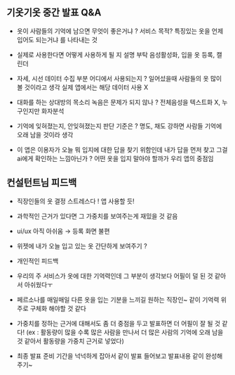 ## 기옷기옷 중간 발표 Q&A

- 옷이 사람들의 기억에 남으면 무엇이 좋은거냐 ? 서비스 목적?
특징있는 옷을 언제 입어도 되는거냐 를 나타내는 것

- 실제로 사용한다면 어떻게 사용하게 될 지 설명 부탁
음성활성화, 입을 옷 등록, 캘린더

- 자세, 시선 데이터 수집 부분 어디에서 사용되는지 ?
일어섰을때 사람들의 옷 많이 볼 것이라고 생각
실제 앱에서는 해당 데이터 사용 X

- 대화를 하는 상대방의 목소리 녹음은 문제가 되지 않나 ?
전체음성을 텍스트화 X, 누구인지만 화자분석

- 기억에 잊혀졌는지, 안잊혀졌는지 판단 기준은 ?
명도, 채도 강하면 사람들 기억에 오래 남을 것이라 생각

- 이 앱은 이용자가 오늘 뭐 입지에 대한 답을 찾기 위함인데 내가 답을 먼저 찾고 그걸  ai에게 확인하는 느낌아닌가 ?
어떤 옷을 입지 말아야 할까가 우리 앱의 중점임

## 컨설턴트님 피드백

- 직장인들의 옷 결정 스트레스다 ! 앱 사용할 듯!

- 과학적인 근거가 있다면 그 가중치를 보여주는게 재밌을 것 같음

- ui/ux 아직 아쉬움 → 등록 화면 불편

- 위젯에 내가 오늘 입고 있는 옷 간단하게 보여주기 ?

- 개인적인 피드백

- 우리의 주 서비스가 옷에 대한 기억력인데 그 부분이 생각보다 어필이 덜 된 것 같아서 아쉬웠다ㅜ

- 페르소나를 매일매일 다른 옷을 입는 기분을 느끼길 원하는 직장인~ 같이 기억력 위주로 구체화 해야할 것 같다

- 가중치를 정하는 근거에 대해서도 좀 더 중점을 두고 발표하면 더 어필이 잘 될 것 같다! (ex : 활동량이 많을 수록 많은 사람을 만나서 더 많은 사람의 기억에 오래 남을것 같아서 활동량을 가중치 근거로 넣었다)

- 최종 발표 준비 기간을 넉넉하게 잡아서 같이 발표 들어보고 발표내용 같이 완성해주기~